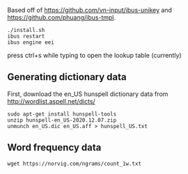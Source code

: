Based off of https://github.com/vn-input/ibus-unikey
and https://github.com/phuang/ibus-tmpl.

```shell
./install.sh
ibus restart
ibus engine eei
```

press ctrl+s while typing to open the lookup table (currently)

## Generating dictionary data
First, download the en_US hunspell dictionary data from http://wordlist.aspell.net/dicts/
```shell
sudo apt-get install hunspell-tools
unzip hunspell-en_US-2020.12.07.zip
unmunch en_US.dic en_US.aff > hunspell_US.txt
```

## Word frequency data
```shell
wget https://norvig.com/ngrams/count_1w.txt
```
